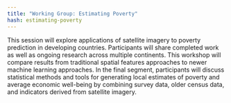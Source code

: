 ```yaml
---
title: "Working Group: Estimating Poverty"
hash: estimating-poverty
---
```

This session will explore applications of satellite imagery to poverty prediction in developing countries. Participants will share completed work as well as ongoing research across multiple continents. This workshop will compare results from traditional spatial features approaches to newer machine learning approaches. In the final segment, participants will discuss statistical methods and tools for generating local estimates of poverty and average economic well-being by combining survey data, older census data, and indicators derived from satellite imagery.
